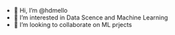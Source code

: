 - 👋 Hi, I’m @hdmello
- 👀 I’m interested in Data Scence and Machine Learning
- 💞️ I’m looking to collaborate on ML prjects


<!---
hdmello/hdmello is a ✨ special ✨ repository because its `README.md` (this file) appears on your GitHub profile.
You can click the Preview link to take a look at your changes.
--->
